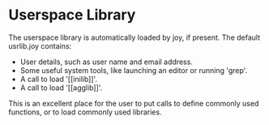# Userspace Library
The userspace library is automatically loaded by joy, if present.  The default usrlib.joy contains:
  - User details, such as user name and email address.
  - Some useful system tools, like launching an editor or running 'grep'.  
  - A call to load '[[inilib]]'.
  - A call to load '[[agglib]]'.

This is an excellent place for the user to put calls to define commonly used functions, or to load commonly used libraries.